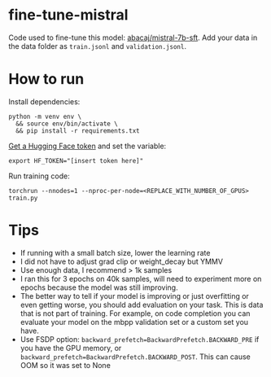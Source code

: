 # fine-tune-mistral

Code used to fine-tune this model: [abacaj/mistral-7b-sft](https://huggingface.co/abacaj/mistral-7b-sft). Add your data in the data folder as `train.jsonl` and `validation.jsonl`.

# How to run

Install dependencies:
```
python -m venv env \
  && source env/bin/activate \
  && pip install -r requirements.txt
```

[Get a Hugging Face token](https://huggingface.co/settings/tokens) and set the variable:

```
export HF_TOKEN="[insert token here]"
```

Run training code:
```
torchrun --nnodes=1 --nproc-per-node=<REPLACE_WITH_NUMBER_OF_GPUS> train.py
```

# Tips

- If running with a small batch size, lower the learning rate
- I did not have to adjust grad clip or weight_decay but YMMV
- Use enough data, I recommend > 1k samples
- I ran this for 3 epochs on 40k samples, will need to experiment more on epochs because the model was still improving.
- The better way to tell if your model is improving or just overfitting or even getting worse, you should add evaluation on your task. This is data that is not part of training. For example, on code completion you can evaluate your model on the mbpp validation set or a custom set you have.
- Use FSDP option: `backward_prefetch=BackwardPrefetch.BACKWARD_PRE` if you have the GPU memory, or `backward_prefetch=BackwardPrefetch.BACKWARD_POST`. This can cause OOM so it was set to None
